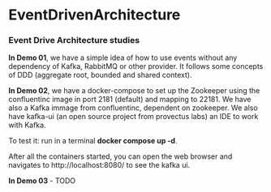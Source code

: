 # EventDrivenArchitecture
### Event Drive Architecture studies

**In Demo 01**, we have a simple idea of how to use events without any dependency of Kafka, RabbitMQ or other provider. It follows some concepts of DDD (aggregate root, bounded and shared context).

**In Demo 02**, we have a docker-compose to set up the Zookeeper using the confluentinc image in port 2181 (default) and mapping to 22181. We have also a Kafka immage from confluentinc, dependent on zookeeper. We also have kafka-ui (an open source project from provectus labs) an IDE to work with Kafka. 

To test it: run in a terminal **docker compose up -d**.

After all the containers started, you can open the web browser and navigates to http://localhost:8080/ to see the kafka ui.

**In Demo 03** - TODO
